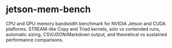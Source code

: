 # jetson-mem-bench
CPU and GPU memory bandwidth benchmark for NVIDIA Jetson and CUDA platforms. STREAM-like Copy and Triad kernels, solo vs contended runs, automatic sizing, CSV/JSON/Markdown output, and theoretical vs sustained performance comparisons.
